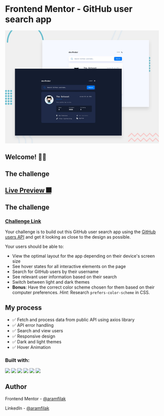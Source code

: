 # Frontend Mentor - GitHub user search app

![Design preview for the GitHub user search app coding challenge](./preview.jpg)

## Welcome! 👋🏻

## The challenge

## [Live Preview 🎆](https://github-user-search-86n82x9vz-aramfilak.vercel.app)

## The challenge

### [Challenge Link](https://www.frontendmentor.io/challenges/github-user-search-app-Q09YOgaH6)

Your challenge is to build out this GitHub user search app using
the [GitHub users API](https://docs.github.com/en/rest/reference/users#get-a-user) and get it looking as close to the
design as possible.

Your users should be able to:

- View the optimal layout for the app depending on their device's screen size
- See hover states for all interactive elements on the page
- Search for GitHub users by their username
- See relevant user information based on their search
- Switch between light and dark themes
- **Bonus**: Have the correct color scheme chosen for them based on their computer preferences. _Hint_:
  Research `prefers-color-scheme` in CSS.

## My process

- ✅ Fetch and process data from public API using axios library
- ✅ API error handling
- ✅ Search and view users
- ✅ Responsive design
- ✅ Dark and light themes
- ✅ Hover Animation

### Built with:

![](https://img.shields.io/badge/React-20232A?style=for-the-badge&logo=react&logoColor=61DAFB)
![](https://img.shields.io/badge/TypeScript-007ACC?style=for-the-badge&logo=typescript&logoColor=white)
![](https://img.shields.io/badge/Sass-CC6699?style=for-the-badge&logo=sass&logoColor=white)
![](https://img.shields.io/badge/HTML5-E34F26?style=for-the-badge&logo=html5&logoColor=white)
![](https://img.shields.io/badge/WebStorm-000000?style=for-the-badge&logo=WebStorm&logoColor=white)
![](https://img.shields.io/badge/Vite-B73BFE?style=for-the-badge&logo=vite&logoColor=FFD62E)

## Author

Frontend Mentor - [@aramfilak](https://www.frontendmentor.io/profile/aramfilak) 

LinkedIn - [@aramfilak](https://www.linkedin.com/in/aram-filak-b0400022a/) 
